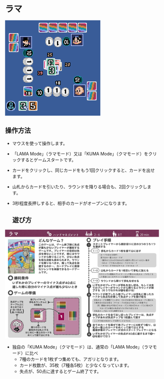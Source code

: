 
# ラマ

![lama11](img/lama11.gif)

## 操作方法

* マウスを使って操作します。
* 「LAMA Mode」（ラマモード）又は「KUMA Mode」（クマモード）をクリックするとゲームスタートです。
* カードをクリックし、同じカードをもう1回クリックすると、カードを出せます。
* 山札からカードを引いたり、ラウンドを降りる場合も、2回クリックします。
* 3秒程度長押しすると、相手のカードがオープンになります。

  ## 遊び方

![lama01](img/lama01.jpg)

* 独自の「KUMA Mode」（クマモード）は、通常の「LAMA Mode」（ラマモード）に比べ
  * 7種のカードを1枚ずつ集めても、アガリとなります。
  * カード枚数が、35枚（7種各5枚）と少なくなっています。
  * 失点が、50点に達するとゲーム終了です。
